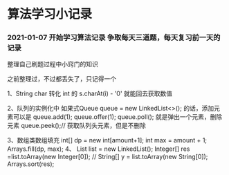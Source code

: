 # 算法学习小记录
### 2021-01-07 开始学习算法记录  争取每天三道题，每天复习前一天的记录

整理自己刷题过程中小窍门的知识

之前整理过，不过都丢失了，只记得一个

1、String char 转化 int 的 s.charAt(i) - '0' 就能回去获取数值

2、队列的实例化中 如果式Queue queue = new LinkedList<>(); 的话，添加元素可以是
  queue.add(1);
  queue.offer(1);
  queue.poll(); 就是弹出一个元素，删除元素
  queue.peek();// 获取队列头元素，但是不删除

3、数组类数组填充
    int[] dp = new int[amount+1];
    int max = amount + 1;
    Arrays.fill(dp, max);
 4、  List<Integer> list = new LinkedList<Integer>();
        Integer[] res =list.toArray(new Integer[0]);
       //  String[] y = list.toArray(new String[0]);
        Arrays.sort(res);

